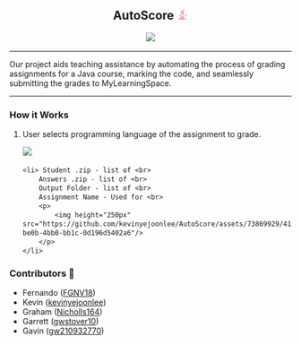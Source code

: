 <h2 align="center"> AutoScore <img src="https://github.com/devicons/devicon/blob/master/icons/java/java-plain.svg" alt="java" width="20" height="20"/></h2>

<p align="center"><img height="250px" src="https://github.com/kevinyejoonlee/AutoScore/assets/73869929/a542f062-821b-49c8-ad2d-408c1496b907"/></p>
<hr>
<p>Our project aids teaching assistance by automating the process of grading assignments for a Java course, marking the code, and seamlessly submitting the grades to MyLearningSpace.</p>
<hr>

<h3 >How it Works</h3>

<ol>
    <li>User selects programming language of the assignment to grade.   
    <p > 
        <img height="250px" src="https://github.com/kevinyejoonlee/AutoScore/assets/73869929/85bb85ed-cf8f-4476-b79f-519b17957f8e"/>
    </p>
    </li>

    <li> Student .zip - list of <br>
        Answers .zip - list of <br>
        Output Folder - list of <br>
        Assignment Name - Used for <br>
        <p> 
            <img height="250px" src="https://github.com/kevinyejoonlee/AutoScore/assets/73869929/41078f55-be0b-4bb0-bb1c-0d196d5402a6"/>
        </p>
    </li>
  
</ol>







<h3> Contributors 🎤</h3>
<ul>
    <li>Fernando (<a href="https://github.com/FGNV18">FGNV18</a>)</li>
    <li>Kevin (<a href="https://github.com/kevinyejoonlee">kevinyejoonlee</a>)</li>
    <li>Graham (<a href="https://github.com/Nicholls164">Nicholls164</a>)</li>
    <li>Garrett (<a href="https://github.com/gwstover10">gwstover10</a>)</li>
    <li>Gavin (<a href="https://github.com/gw210932770">gw210932770</a>)</li>
</ul>
